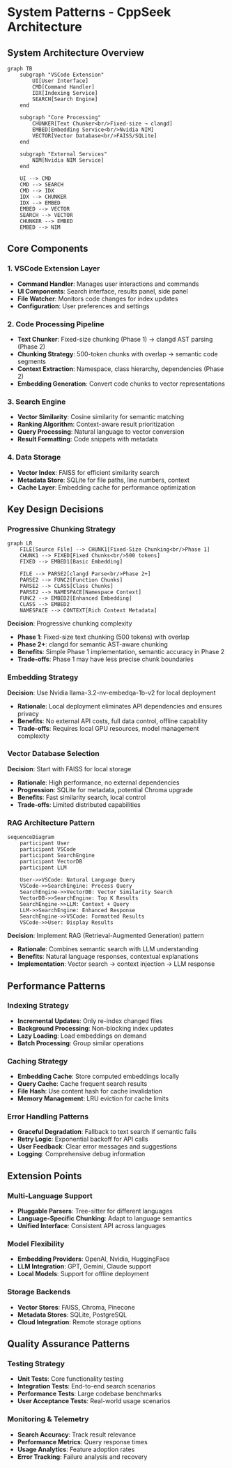 # System Patterns - CppSeek Architecture

## System Architecture Overview

```mermaid
graph TB
    subgraph "VSCode Extension"
        UI[User Interface]
        CMD[Command Handler]
        IDX[Indexing Service]
        SEARCH[Search Engine]
    end
    
    subgraph "Core Processing"
        CHUNKER[Text Chunker<br/>Fixed-size → clangd]
        EMBED[Embedding Service<br/>Nvidia NIM]
        VECTOR[Vector Database<br/>FAISS/SQLite]
    end
    
    subgraph "External Services"
        NIM[Nvidia NIM Service]
    end
    
    UI --> CMD
    CMD --> SEARCH
    CMD --> IDX
    IDX --> CHUNKER
    IDX --> EMBED
    EMBED --> VECTOR
    SEARCH --> VECTOR
    CHUNKER --> EMBED
    EMBED --> NIM
```

## Core Components

### 1. VSCode Extension Layer
- **Command Handler**: Manages user interactions and commands
- **UI Components**: Search interface, results panel, side panel
- **File Watcher**: Monitors code changes for index updates
- **Configuration**: User preferences and settings

### 2. Code Processing Pipeline
- **Text Chunker**: Fixed-size chunking (Phase 1) → clangd AST parsing (Phase 2)
- **Chunking Strategy**: 500-token chunks with overlap → semantic code segments
- **Context Extraction**: Namespace, class hierarchy, dependencies (Phase 2)
- **Embedding Generation**: Convert code chunks to vector representations

### 3. Search Engine
- **Vector Similarity**: Cosine similarity for semantic matching
- **Ranking Algorithm**: Context-aware result prioritization
- **Query Processing**: Natural language to vector conversion
- **Result Formatting**: Code snippets with metadata

### 4. Data Storage
- **Vector Index**: FAISS for efficient similarity search
- **Metadata Store**: SQLite for file paths, line numbers, context
- **Cache Layer**: Embedding cache for performance optimization

## Key Design Decisions

### Progressive Chunking Strategy
```mermaid
graph LR
    FILE[Source File] --> CHUNK1[Fixed-Size Chunking<br/>Phase 1]
    CHUNK1 --> FIXED[Fixed Chunks<br/>500 tokens]
    FIXED --> EMBED1[Basic Embedding]
    
    FILE --> PARSE2[clangd Parse<br/>Phase 2+]
    PARSE2 --> FUNC2[Function Chunks]
    PARSE2 --> CLASS[Class Chunks]
    PARSE2 --> NAMESPACE[Namespace Context]
    FUNC2 --> EMBED2[Enhanced Embedding]
    CLASS --> EMBED2
    NAMESPACE --> CONTEXT[Rich Context Metadata]
```

**Decision**: Progressive chunking complexity
- **Phase 1**: Fixed-size text chunking (500 tokens) with overlap
- **Phase 2+**: clangd for semantic AST-aware chunking
- **Benefits**: Simple Phase 1 implementation, semantic accuracy in Phase 2
- **Trade-offs**: Phase 1 may have less precise chunk boundaries

### Embedding Strategy
**Decision**: Use Nvidia llama-3.2-nv-embedqa-1b-v2 for local deployment
- **Rationale**: Local deployment eliminates API dependencies and ensures privacy
- **Benefits**: No external API costs, full data control, offline capability
- **Trade-offs**: Requires local GPU resources, model management complexity

### Vector Database Selection
**Decision**: Start with FAISS for local storage
- **Rationale**: High performance, no external dependencies
- **Progression**: SQLite for metadata, potential Chroma upgrade
- **Benefits**: Fast similarity search, local control
- **Trade-offs**: Limited distributed capabilities

### RAG Architecture Pattern
```mermaid
sequenceDiagram
    participant User
    participant VSCode
    participant SearchEngine
    participant VectorDB
    participant LLM
    
    User->>VSCode: Natural Language Query
    VSCode->>SearchEngine: Process Query
    SearchEngine->>VectorDB: Vector Similarity Search
    VectorDB->>SearchEngine: Top K Results
    SearchEngine->>LLM: Context + Query
    LLM->>SearchEngine: Enhanced Response
    SearchEngine->>VSCode: Formatted Results
    VSCode->>User: Display Results
```

**Decision**: Implement RAG (Retrieval-Augmented Generation) pattern
- **Rationale**: Combines semantic search with LLM understanding
- **Benefits**: Natural language responses, contextual explanations
- **Implementation**: Vector search → context injection → LLM response

## Performance Patterns

### Indexing Strategy
- **Incremental Updates**: Only re-index changed files
- **Background Processing**: Non-blocking index updates
- **Lazy Loading**: Load embeddings on demand
- **Batch Processing**: Group similar operations

### Caching Strategy
- **Embedding Cache**: Store computed embeddings locally
- **Query Cache**: Cache frequent search results
- **File Hash**: Use content hash for cache invalidation
- **Memory Management**: LRU eviction for cache limits

### Error Handling Patterns
- **Graceful Degradation**: Fallback to text search if semantic fails
- **Retry Logic**: Exponential backoff for API calls
- **User Feedback**: Clear error messages and suggestions
- **Logging**: Comprehensive debug information

## Extension Points

### Multi-Language Support
- **Pluggable Parsers**: Tree-sitter for different languages
- **Language-Specific Chunking**: Adapt to language semantics
- **Unified Interface**: Consistent API across languages

### Model Flexibility
- **Embedding Providers**: OpenAI, Nvidia, HuggingFace
- **LLM Integration**: GPT, Gemini, Claude support
- **Local Models**: Support for offline deployment

### Storage Backends
- **Vector Stores**: FAISS, Chroma, Pinecone
- **Metadata Stores**: SQLite, PostgreSQL
- **Cloud Integration**: Remote storage options

## Quality Assurance Patterns

### Testing Strategy
- **Unit Tests**: Core functionality testing
- **Integration Tests**: End-to-end search scenarios
- **Performance Tests**: Large codebase benchmarks
- **User Acceptance Tests**: Real-world usage scenarios

### Monitoring & Telemetry
- **Search Accuracy**: Track result relevance
- **Performance Metrics**: Query response times
- **Usage Analytics**: Feature adoption rates
- **Error Tracking**: Failure analysis and recovery 